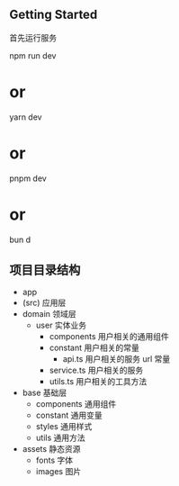## Getting Started

首先运行服务

npm run dev
# or
yarn dev
# or
pnpm dev
# or
bun d

## 项目目录结构
- app
 - (src) 应用层
 - domain 领域层
    - user 实体业务
        - components 用户相关的通用组件
        - constant 用户相关的常量
            - api.ts 用户相关的服务 url 常量
        - service.ts 用户相关的服务
        - utils.ts 用户相关的工具方法
 - base 基础层
    - components 通用组件
    - constant 通用变量
    - styles 通用样式
    - utils 通用方法
 - assets 静态资源
    - fonts 字体
    - images 图片
